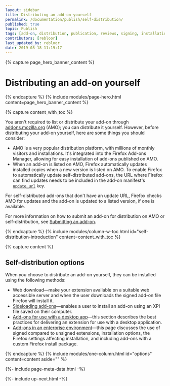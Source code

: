 ```yaml
---
layout: sidebar
title: Distributing an add-on yourself
permalink: /documentation/publish/self-distribution/
published: true
topic: Publish
tags: [add-on, distribution, publication, reviews, signing, installation]
contributors: [rebloor]
last_updated_by: rebloor
date: 2019-08-18 11:19:17
---
```


<!-- Page Hero Banner -->

{% capture page_hero_banner_content %}

# Distributing an add-on yourself

{% endcapture %}
{% include modules/page-hero.html
	content=page_hero_banner_content
%}

<!-- END: Page Hero Banner -->

<!-- Content with Table of Contents Module -->

{% capture content_with_toc %}

You aren't required to list or distribute your add-on through [addons.mozilla.org](https://addons.mozilla.org) (AMO); you can distribute it yourself. However, before distributing your add-on yourself, here are some things you should consider:

- AMO is a very popular distribution platform, with millions of monthly visitors and installations. It's integrated into the Firefox Add-ons Manager, allowing for easy installation of add-ons published on AMO.
- When an add-on is listed on AMO, Firefox automatically updates installed copies when a new version is listed on AMO. To enable Firefox to automatically update self-distributed add-ons, the URL where Firefox can find updates needs to be included in the add-on manifest's [`update_url`](/documentation/manage/updating-your-extension/#enable-update) key.

For self-distributed add-ons that don't have an update URL, Firefox checks AMO for updates and the add-on is updated to a listed version, if one is available.

For more information on how to submit an add-on for distribution on AMO or self-distribution, see [Submitting an add-on](/documentation/publish/submitting-an-add-on/).

{% endcapture %}
{% include modules/column-w-toc.html
	id="self-distribution-introduction"
	content=content_with_toc
%}

<!-- END: Content with Table of Contents -->

<!-- Single Column Body Module -->

{% capture content %}

## Self-distribution options

When you choose to distribute an add-on yourself, they can be installed using the following methods:

- Web download—make your extension available on a suitable web accessible server and when the user downloads the signed add-on file Firefox will install it.
- [Sideloading add-ons](/documentation/publish/distribute-sideloading/)—enables a user to install an add-on using an XPI file saved on their computer.
- [Add-ons for use with a desktop app](/documentation/publish/distribute-for-desktop-apps/)—this section describes the best practices for delivering an extension for use with a desktop application.
- [Add-ons in an enterprise environment](/documentation/enterprise/enterprise-distribution/)—this page discusses the use of signed compared to unsigned extensions, installation options, the Firefox settings affecting installation, and including add-ons with a custom Firefox install package.

{% endcapture %}
{% include modules/one-column.html
  id="options"
  content=content
  aside=""
%}

<!-- END: Single Column Body Module -->

<!-- Meta Data -->

{%- include page-meta-data.html -%}

<!-- END: Meta Data -->

<!-- Up Next -->

{%- include up-next.html -%}

<!-- END: Up Next -->
